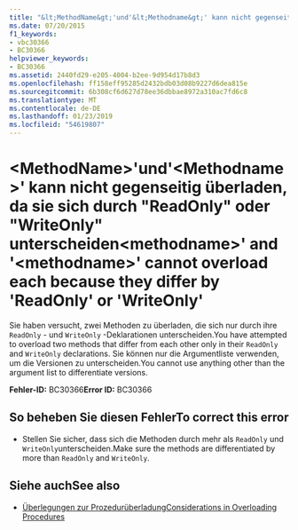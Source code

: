 ```yaml
---
title: "&lt;MethodName&gt;'und'&lt;Methodname&gt;' kann nicht gegenseitig überladen, da sie sich durch \"ReadOnly\" oder \"WriteOnly\" unterscheiden"
ms.date: 07/20/2015
f1_keywords:
- vbc30366
- BC30366
helpviewer_keywords:
- BC30366
ms.assetid: 2440fd29-e205-4004-b2ee-9d954d17b8d3
ms.openlocfilehash: ff158eff95285d2432bdb03d08b9227d6dea815e
ms.sourcegitcommit: 6b308cf6d627d78ee36dbbae8972a310ac7fd6c8
ms.translationtype: MT
ms.contentlocale: de-DE
ms.lasthandoff: 01/23/2019
ms.locfileid: "54619807"
---
```

# <a name="ltmethodnamegt-and-ltmethodnamegt-cannot-overload-each-because-they-differ-by-readonly-or-writeonly"></a><span data-ttu-id="2d47c-102">&lt;MethodName&gt;'und'&lt;Methodname&gt;' kann nicht gegenseitig überladen, da sie sich durch "ReadOnly" oder "WriteOnly" unterscheiden</span><span class="sxs-lookup"><span data-stu-id="2d47c-102">&lt;methodname&gt;' and '&lt;methodname&gt;' cannot overload each because they differ by 'ReadOnly' or 'WriteOnly'</span></span>
<span data-ttu-id="2d47c-103">Sie haben versucht, zwei Methoden zu überladen, die sich nur durch ihre `ReadOnly` - und `WriteOnly` -Deklarationen unterscheiden.</span><span class="sxs-lookup"><span data-stu-id="2d47c-103">You have attempted to overload two methods that differ from each other only in their `ReadOnly` and `WriteOnly` declarations.</span></span> <span data-ttu-id="2d47c-104">Sie können nur die Argumentliste verwenden, um die Versionen zu unterscheiden.</span><span class="sxs-lookup"><span data-stu-id="2d47c-104">You cannot use anything other than the argument list to differentiate versions.</span></span>  
  
 <span data-ttu-id="2d47c-105">**Fehler-ID:** BC30366</span><span class="sxs-lookup"><span data-stu-id="2d47c-105">**Error ID:** BC30366</span></span>  
  
## <a name="to-correct-this-error"></a><span data-ttu-id="2d47c-106">So beheben Sie diesen Fehler</span><span class="sxs-lookup"><span data-stu-id="2d47c-106">To correct this error</span></span>  
  
-   <span data-ttu-id="2d47c-107">Stellen Sie sicher, dass sich die Methoden durch mehr als `ReadOnly` und `WriteOnly`unterscheiden.</span><span class="sxs-lookup"><span data-stu-id="2d47c-107">Make sure the methods are differentiated by more than `ReadOnly` and `WriteOnly`.</span></span>  
  
## <a name="see-also"></a><span data-ttu-id="2d47c-108">Siehe auch</span><span class="sxs-lookup"><span data-stu-id="2d47c-108">See also</span></span>
- [<span data-ttu-id="2d47c-109">Überlegungen zur Prozedurüberladung</span><span class="sxs-lookup"><span data-stu-id="2d47c-109">Considerations in Overloading Procedures</span></span>](../../visual-basic/programming-guide/language-features/procedures/considerations-in-overloading-procedures.md)

